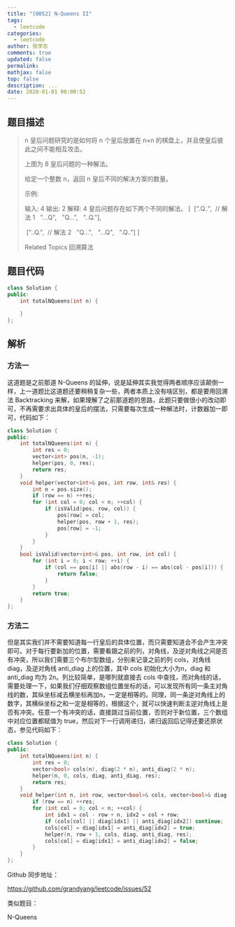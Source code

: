 ```yaml
---
title: "[0052] N-Queens II"
tags:
  - leetcode
categories:
  - leetcode
author: 张学志
comments: true
updated: false
permalink:
mathjax: false
top: false
description: ...
date: 2020-01-01 00:00:52
---
```


## 题目描述

> n 皇后问题研究的是如何将 n 个皇后放置在 n×n 的棋盘上，并且使皇后彼此之间不能相互攻击。 
> 
> 
> 
> 上图为 8 皇后问题的一种解法。 
> 
> 给定一个整数 n，返回 n 皇后不同的解决方案的数量。 
> 
> 示例: 
> 
> 输入: 4
> 输出: 2
> 解释: 4 皇后问题存在如下两个不同的解法。
> [
>  [".Q..",  // 解法 1
>   "...Q",
>   "Q...",
>   "..Q."],
> 
>  ["..Q.",  // 解法 2
>   "Q...",
>   "...Q",
>   ".Q.."]
> ]
> 
> Related Topics 回溯算法

## 题目代码

```cpp
class Solution {
public:
    int totalNQueens(int n) {
        
    }
};
```

## 解析

### 方法一

这道题是之前那道 N-Queens 的延伸，说是延伸其实我觉得两者顺序应该颠倒一样，上一道题比这道题还要稍稍复杂一些，两者本质上没有啥区别，都是要用回溯法 Backtracking 来解，如果理解了之前那道题的思路，此题只要做很小的改动即可，不再需要求出具体的皇后的摆法，只需要每次生成一种解法时，计数器加一即可，代码如下：



```cpp
class Solution {
public:
    int totalNQueens(int n) {
        int res = 0;
        vector<int> pos(n, -1);
        helper(pos, 0, res);
        return res;
    }
    void helper(vector<int>& pos, int row, int& res) {
        int n = pos.size();
        if (row == n) ++res;
        for (int col = 0; col < n; ++col) {
            if (isValid(pos, row, col)) {
                pos[row] = col;
                helper(pos, row + 1, res);
                pos[row] = -1;
            }
        }
    }
    bool isValid(vector<int>& pos, int row, int col) {
        for (int i = 0; i < row; ++i) {
            if (col == pos[i] || abs(row - i) == abs(col - pos[i])) {
                return false;
            }
        }
        return true;
    }
};
```

### 方法二

但是其实我们并不需要知道每一行皇后的具体位置，而只需要知道会不会产生冲突即可。对于每行要新加的位置，需要看跟之前的列，对角线，及逆对角线之间是否有冲突，所以我们需要三个布尔型数组，分别来记录之前的列 cols，对角线 diag，及逆对角线 anti_diag 上的位置，其中 cols 初始化大小为n，diag 和 anti_diag 均为 2n。列比较简单，是哪列就直接去 cols 中查找，而对角线的话，需要处理一下，如果我们仔细观察数组位置坐标的话，可以发现所有同一条主对角线的数，其纵坐标减去横坐标再加n，一定是相等的。同理，同一条逆对角线上的数字，其横纵坐标之和一定是相等的，根据这个，就可以快速判断主逆对角线上是否有冲突。任意一个有冲突的话，直接跳过当前位置，否则对于新位置，三个数组中对应位置都赋值为 true，然后对下一行调用递归，递归返回后记得还要还原状态，参见代码如下：



```cpp
class Solution {
public:
    int totalNQueens(int n) {
        int res = 0;
        vector<bool> cols(n), diag(2 * n), anti_diag(2 * n);
        helper(n, 0, cols, diag, anti_diag, res);
        return res;
    }
    void helper(int n, int row, vector<bool>& cols, vector<bool>& diag, vector<bool>& anti_diag, int& res) {
        if (row == n) ++res;
        for (int col = 0; col < n; ++col) {
            int idx1 = col - row + n, idx2 = col + row;
            if (cols[col] || diag[idx1] || anti_diag[idx2]) continue;
            cols[col] = diag[idx1] = anti_diag[idx2] = true;
            helper(n, row + 1, cols, diag, anti_diag, res);
            cols[col] = diag[idx1] = anti_diag[idx2] = false;
        }
    }
};
```

Github 同步地址：

https://github.com/grandyang/leetcode/issues/52

 

类似题目：

N-Queens 